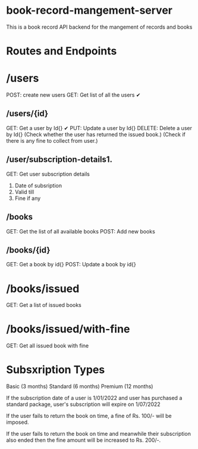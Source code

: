 # book-record-mangement-server
This is a book record API backend for the 
mangement of records and books

# Routes and Endpoints

# /users
POST: create new users
GET: Get list of all the users ✔


## /users/{id}
GET: Get a user by Id{} ✔
PUT: Update a user by Id{}
DELETE: Delete a user by Id{} 
(Check whether the user has returned the issued book.) 
(Check if there is any fine to collect from user.)

## /user/subscription-details1. 
GET: Get user subscription details
1. Date of subsription
2. Valid till
3. Fine if any

## /books
GET: Get the list of all available books
POST: Add new books

## /books/{id}
GET: Get a book by id{}
POST: Update a book by id{}

# /books/issued
GET: Get a list of issued books

# /books/issued/with-fine
GET: Get all issued book with fine

# Subsxription Types
Basic (3 months)
Standard (6 months)
Premium (12 months)

If the subscription date of a user is 1/01/2022 and user has purchased a 
standard package, user's subscription will expire on 1/07/2022

If the user fails to return the book on time, a fine of Rs. 100/- will be imposed.

If the user fails to return the book on time and meanwhile their subscription also ended
then the fine amount will be increased to Rs. 200/-.
